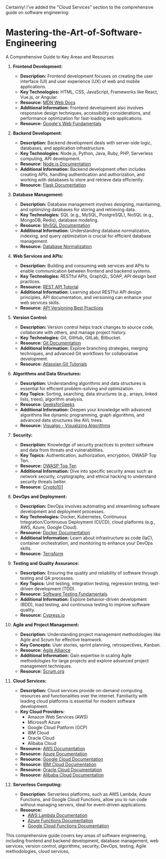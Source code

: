 Certainly! I've added the "Cloud Services" section to the comprehensive guide on software engineering:

# Mastering-the-Art-of-Software-Engineering
A Comprehensive Guide to Key Areas and Resources

1. **Frontend Development:**
   - **Description:** Frontend development focuses on creating the user interface (UI) and user experience (UX) of web and mobile applications.
   - **Key Technologies:** HTML, CSS, JavaScript, Frameworks like React, Vue.js, or Angular.
   - **Resource:** [MDN Web Docs](https://developer.mozilla.org/en-US/)
   - **Additional Information:** Frontend development also involves responsive design techniques, accessibility considerations, and performance optimization for fast-loading web applications.
   - **Resource:** [Google's Web Fundamentals](https://developers.google.com/web/fundamentals)

2. **Backend Development:**
   - **Description:** Backend development deals with server-side logic, databases, and application infrastructure.
   - **Key Technologies:** Node.js, Python, Java, Ruby, PHP, Serverless computing, API development.
   - **Resource:** [Node.js Documentation](https://nodejs.org/en/docs/)
   - **Additional Information:** Backend development often includes creating APIs, handling authentication and authorization, and working with databases to store and retrieve data efficiently.
   - **Resource:** [Flask Documentation](https://flask.palletsprojects.com/en/2.1.x/)

3. **Database Management:**
   - **Description:** Database management involves designing, maintaining, and optimizing databases for storing and retrieving data.
   - **Key Technologies:** SQL (e.g., MySQL, PostgreSQL), NoSQL (e.g., MongoDB, Redis), database modeling.
   - **Resource:** [MySQL Documentation](https://dev.mysql.com/doc/)
   - **Additional Information:** Understanding database normalization, indexing, and query optimization is crucial for efficient database management.
   - **Resource:** [Database Normalization](https://en.wikipedia.org/wiki/Database_normalization)

4. **Web Services and APIs:**
   - **Description:** Building and consuming web services and APIs to enable communication between frontend and backend systems.
   - **Key Technologies:** RESTful APIs, GraphQL, SOAP, API design best practices.
   - **Resource:** [REST API Tutorial](https://www.restapitutorial.com/)
   - **Additional Information:** Learning about RESTful API design principles, API documentation, and versioning can enhance your web services skills.
   - **Resource:** [API Versioning Best Practices](https://restfulapi.net/versioning/)

5. **Version Control:**
   - **Description:** Version control helps track changes to source code, collaborate with others, and manage project history.
   - **Key Technologies:** Git, GitHub, GitLab, Bitbucket.
   - **Resource:** [Git Documentation](https://git-scm.com/doc)
   - **Additional Information:** Explore branching strategies, merging techniques, and advanced Git workflows for collaborative development.
   - **Resource:** [Atlassian Git Tutorials](https://www.atlassian.com/git/tutorials)

6. **Algorithms and Data Structures:**
   - **Description:** Understanding algorithms and data structures is essential for efficient problem-solving and optimization.
   - **Key Topics:** Sorting, searching, data structures (e.g., arrays, linked lists, trees), algorithm analysis.
   - **Resource:** [GeeksforGeeks](https://www.geeksforgeeks.org/)
   - **Additional Information:** Deepen your knowledge with advanced algorithms like dynamic programming, graph algorithms, and advanced data structures like AVL trees.
   - **Resource:** [Visualgo - Visualizing Algorithms](https://visualgo.net/en)

7. **Security:**
   - **Description:** Knowledge of security practices to protect software and data from threats and vulnerabilities.
   - **Key Topics:** Authentication, authorization, encryption, OWASP Top Ten.
   - **Resource:** [OWASP Top Ten](https://owasp.org/www-project-top-ten/)
   - **Additional Information:** Dive into specific security areas such as network security, cryptography, and ethical hacking to understand security threats better.
   - **Resource:** [Crypto101](https://crypto101.io/)

8. **DevOps and Deployment:**
   - **Description:** DevOps involves automating and streamlining software development and deployment processes.
   - **Key Technologies:** Docker, Kubernetes, Continuous Integration/Continuous Deployment (CI/CD), cloud platforms (e.g., AWS, Azure, Google Cloud).
   - **Resource:** [Docker Documentation](https://docs.docker.com/)
   - **Additional Information:** Learn about infrastructure as code (IaC), container orchestration, and monitoring to enhance your DevOps skills.
   - **Resource:** [Terraform](https://www.terraform.io/)

9. **Testing and Quality Assurance:**
   - **Description:** Ensuring the quality and reliability of software through testing and QA processes.
   - **Key Topics:** Unit testing, integration testing, regression testing, test-driven development (TDD).
   - **Resource:** [Software Testing Fundamentals](https://softwaretestingfundamentals.com/)
   - **Additional Information:** Explore behavior-driven development (BDD), load testing, and continuous testing to improve software quality.
   - **Resource:** [Cypress.io](https://www.cypress.io/)

10. **Agile and Project Management:**
    - **Description:** Understanding project management methodologies like Agile and Scrum for effective teamwork.
    - **Key Concepts:** User stories, sprint planning, retrospectives, Kanban.
    - **Resource:** [Agile Alliance](https://www.agilealliance.org/)
    - **Additional Information:** Gain expertise in scaling Agile methodologies for large projects and explore advanced project management techniques.
    - **Resource:** [Scrum.org](https://www.scrum.org/)

11. **Cloud Services:**
    - **Description:** Cloud services provide on-demand computing resources and functionalities over the internet. Familiarity with leading cloud platforms is essential for modern software development.
    - **Key Cloud Providers:**
       - Amazon Web Services (AWS)
       - Microsoft Azure
       - Google Cloud Platform (GCP)
       - IBM Cloud
       - Oracle Cloud
       - Alibaba Cloud
    - **Resource:** [AWS Documentation](https://docs.aws.amazon.com/)
    - **Resource:** [Azure Documentation](https://docs.microsoft.com/en-us/azure/)
    - **Resource:** [Google Cloud Documentation](https://cloud.google.com/docs)
    - **Resource:** [IBM Cloud Documentation](https://cloud.ibm.com/docs)
    - **Resource:** [Oracle Cloud Documentation](https://docs.oracle.com/en/cloud/)
    - **Resource:** [Alibaba Cloud Documentation](https://www.alibabacloud.com/help)

12. **Serverless Computing:**
    - **Description:** Serverless platforms, such as AWS Lambda, Azure Functions, and Google Cloud Functions, allow you to run code without managing servers, ideal for event-driven applications.
    - **Resource:** 
       - [AWS Lambda Documentation](https://docs.aws.amazon.com/lambda/)
       - [Azure Functions Documentation](https://docs.microsoft.com/en-us/azure/azure-functions/)
       - [Google Cloud Functions Documentation](https://cloud.google.com/functions/docs)

This comprehensive guide covers key areas of software engineering, including frontend and backend development, database management, web services, version control, algorithms, security, DevOps, testing, Agile methodologies, cloud services,
